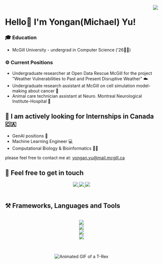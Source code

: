 <img align="right" src="https://visitor-badge.laobi.icu/badge?page_id=Michaelyya.Michaelyya"/>

# Hello👋 I'm Yongan(Michael) Yu!

### 🎓 Education 
- McGill University - undergrad in Computer Science ('26🧑‍🎓)

### ⚙️ Current Positions
- Undergraduate researcher at Open Data Rescue McGill for the project "Weather Vulnerabilities to Past and Present Disruptive Weather" ☁️
- Undergraduate research assistant at McGill on cell simulation model-making about cancer 🦠
- Animal care technician assistant at Neuro. Montreal Neurological Institute-Hospital 🐒

## 💼 I am actively looking for Internships in Canada 🇨🇦
-  GenAI positions 🎨
-  Machine Learning Engineer 💻
-  Computational Biology & Bioinformatics 🧑‍🔬

please feel free to contact me at: yongan.yu@mail.mcgill.ca

## 🤝 Feel free to get in touch

<div align="center"> 
  <a href="mailto:yya040327@gmail.com">
    <img src="https://img.shields.io/badge/Gmail-109010?style=for-the-badge&logo=gmail&logoColor=white" />
  </a>
  <a href="https://www.linkedin.com/in/yongan-yu-0327an/" target="_blank">
    <img src="https://img.shields.io/badge/LinkedIn-0077B5?style=for-the-badge&logo=linkedin&logoColor=white" target="_blank" />
  </a>
  <a href="https://michaelyya.github.io/Michael_Portfolio/" target="_blank">
     <img src="https://img.shields.io/badge/Website-FF5722?style=for-the-badge&logo=/e/&logoColor=white" target="_blank" />
  </a>
</div>
<br/>

## ⚒️ Frameworks, Languages and Tools
<br/>
<div align="center">
    <img src="https://skillicons.dev/icons?i=nodejs,react,spring,aws,gcp,git,github,gitlab" /><br>
    <img src="https://skillicons.dev/icons?i=python,java,javascript,bash,html,css,vim,mongodb,redis" /><br>
    <img src="https://skillicons.dev/icons?i=pytorch,ai,bootstrap,cmake,nginx,selenium,pytorch,sklearn,tensorflow,linux" /><br>
    <img src="https://skillicons.dev/icons?i=postman,vercel,heroku,matlab,vim,vscode,eclipse,clion,pycharm,ps,pr" />
</div>
<br/><br/>


<p align="center">
  <img src="https://user-images.githubusercontent.com/120589837/231785526-da03c915-f6b3-4ae5-89d6-c45f5915d514.gif" alt="Animated GIF of a T-Rex">
</p>
